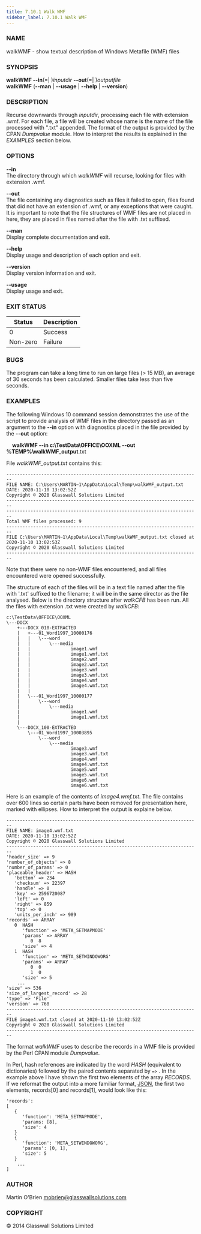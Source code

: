 ```yaml
---
title: 7.10.1 Walk WMF
sidebar_label: 7.10.1 Walk WMF
---
```


### **NAME**
walkWMF - show textual description of Windows Metafile (WMF) files

### **SYNOPSIS**
**walkWMF --in**(=| )*inputdir* **--out**(=| )*outputfile*<br />
**walkWMF** (**--man** | **--usage** | **--help** | **--version**)

### **DESCRIPTION**
Recurse downwards through *inputdir*, processing each file with extension 
.wmf. For each file, a file will be created whose name is the name of the file processed with ".txt" appended. The format of the output is provided by 
the CPAN *Dumpvalue* module. How to interpret the results is explained in the *EXAMPLES* section below.

### **OPTIONS**
**--in**<br />
The directory through which *walkWMF* will recurse, looking for files with extension .wmf.

**--out**<br />
The file containing any diagnostics such as files it failed to open, files found that did not have an extension of .wmf, or any exceptions that were caught. It is important to note that the file structures of WMF files are not placed in here, they are placed in files named after the file with .txt suffixed.

**--man**  
Display complete documentation and exit.

**--help**  
Display usage and description of each option and exit.

**--version**  
Display version information and exit.

**--usage**  
Display usage and exit.

### **EXIT STATUS**
|Status|Description
|---|---
0|Success
Non-zero|Failure

### **BUGS**
The program can take a long time to run on large files (> 15 MB), an average
of 30 seconds has been calculated. Smaller files take less than five seconds.

### **EXAMPLES**
The following Windows 10 command session demonstrates the use of the script to provide analysis of WMF files in the directory passed as an argument to the **--in** option with diagnostics placed in the file provided by the **--out** option:

&nbsp;&nbsp;&nbsp;&nbsp;**walkWMF --in c:\TestData\OFFICE\OOXML --out %TEMP%\walkWMF_output**.txt

File *walkWMF_output.txt* contains this:

    ------------------------------------------------------------------------
    FILE NAME: C:\Users\MARTIN~1\AppData\Local\Temp\walkWMF_output.txt
    DATE: 2020-11-10 13:02:52Z
    Copyright © 2020 Glasswall Solutions Limited
    ------------------------------------------------------------------------
    ------------------------------------------------------------------------
    Total WMF files processed: 9
    ------------------------------------------------------------------------
    FILE C:\Users\MARTIN~1\AppData\Local\Temp\walkWMF_output.txt closed at 2020-11-10 13:02:53Z
    Copyright © 2020 Glasswall Solutions Limited
    ------------------------------------------------------------------------

Note that there were no non-WMF files encountered, and all files encountered were opened successfully.

The structure of each of the files will be in a text file named after the file with '.txt' suffixed to the filename; it will be in the same director as the file analysed. Below is the directory structure after *walkCFB* has been run. All the files with extension .txt were created by *walkCFB*:

    c:\TestData\OFFICE\OOXML
    \---DOCX
        +---DOCX_010-EXTRACTED
        |   +---01_Word1997_10000176
        |   |   \---word
        |   |       \---media
        |   |               image1.wmf
        |   |               image1.wmf.txt
        |   |               image2.wmf
        |   |               image2.wmf.txt
        |   |               image3.wmf
        |   |               image3.wmf.txt
        |   |               image4.wmf
        |   |               image4.wmf.txt
        |   |
        |   \---01_Word1997_10000177
        |       \---word
        |           \---media
        |                   image1.wmf
        |                   image1.wmf.txt
        |
        \---DOCX_100-EXTRACTED
            \---01_Word1997_10003895
                \---word
                    \---media
                            image3.wmf
                            image3.wmf.txt
                            image4.wmf
                            image4.wmf.txt
                            image5.wmf
                            image5.wmf.txt
                            image6.wmf
                            image6.wmf.txt

Here is an example of the contents of *image4.wmf.txt*. The file contains over 600 lines so certain parts have been removed for presentation here, marked with ellipses. How to interpret the output is explaine below.

    ------------------------------------------------------------------------
    FILE NAME: image4.wmf.txt
    DATE: 2020-11-10 13:02:52Z
    Copyright © 2020 Glasswall Solutions Limited
    ------------------------------------------------------------------------
    'header_size' => 9
    'number_of_objects' => 8
    'number_of_params' => 0
    'placeable_header' => HASH
       'bottom' => 234
       'checksum' => 22397
       'handle' => 0
       'key' => 2596720087
       'left' => 0
       'right' => 859
       'top' => 0
       'units_per_inch' => 989
    'records' => ARRAY
       0  HASH
          'function' => 'META_SETMAPMODE'
          'params' => ARRAY
             0  8
          'size' => 4
       1  HASH
          'function' => 'META_SETWINDOWORG'
          'params' => ARRAY
             0  0
             1  0
          'size' => 5
        ...
    'size' => 536
    'size_of_largest_record' => 28
    'type' => 'File'
    'version' => 768
    ------------------------------------------------------------------------
    FILE image4.wmf.txt closed at 2020-11-10 13:02:52Z
    Copyright © 2020 Glasswall Solutions Limited
    ------------------------------------------------------------------------

The format *walkWMF* uses to describe the records in a WMF file is provided by the Perl CPAN module *Dumpvalue*.

In Perl, hash references are indicated by the word *HASH* (equivalent to dictionaries) followed by the paired contents separated by `=>` . In the example above I have shown the first two elements of the array *RECORDS*. If we
reformat the output into a more familiar format, [JSON](https://www.json.org/json-en.html), the first two elements, records[0] and records[1], would look like this:

    'records':
    [
       {
          'function': 'META_SETMAPMODE',
          'params: [8],
          'size': 4
       }
       {
          'function': 'META_SETWINDOWORG',
          'params': [0, 1],
          'size': 5
       }
        ...
    ]

### **AUTHOR**
Martin O'Brien mobrien@glasswallsolutions.com

### **COPYRIGHT**
&copy; 2014 Glasswall Solutions Limited
